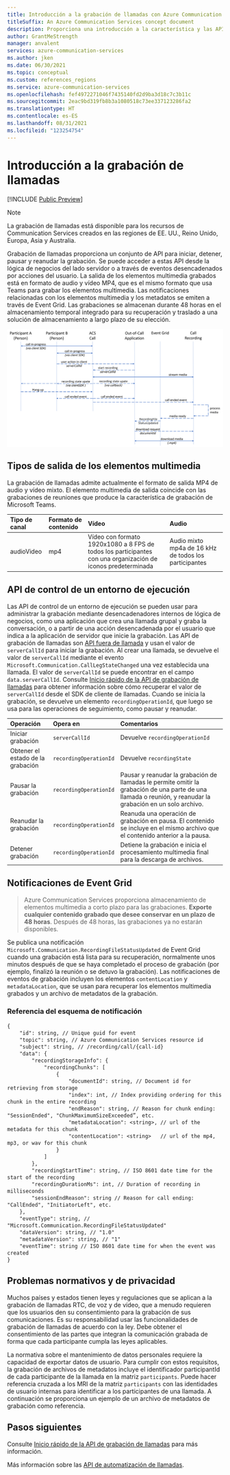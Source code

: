 ```yaml
---
title: Introducción a la grabación de llamadas con Azure Communication Services
titleSuffix: An Azure Communication Services concept document
description: Proporciona una introducción a la característica y las API de grabación de llamadas.
author: GrantMeStrength
manager: anvalent
services: azure-communication-services
ms.author: jken
ms.date: 06/30/2021
ms.topic: conceptual
ms.custom: references_regions
ms.service: azure-communication-services
ms.openlocfilehash: fef4972271046f7435140fd2d9ba3d18c7c3b11c
ms.sourcegitcommit: 2eac9bd319fb8b3a1080518c73ee337123286fa2
ms.translationtype: HT
ms.contentlocale: es-ES
ms.lasthandoff: 08/31/2021
ms.locfileid: "123254754"
---
```

# <a name="calling-recording-overview"></a>Introducción a la grabación de llamadas

[!INCLUDE [Public Preview](../../includes/public-preview-include-document.md)]

> [!NOTE]
> La grabación de llamadas está disponible para los recursos de Communication Services creados en las regiones de EE. UU., Reino Unido, Europa, Asia y Australia.

Grabación de llamadas proporciona un conjunto de API para iniciar, detener, pausar y reanudar la grabación. Se puede acceder a estas API desde la lógica de negocios del lado servidor o a través de eventos desencadenados por acciones del usuario. La salida de los elementos multimedia grabados está en formato de audio y vídeo MP4, que es el mismo formato que usa Teams para grabar los elementos multimedia. Las notificaciones relacionadas con los elementos multimedia y los metadatos se emiten a través de Event Grid. Las grabaciones se almacenan durante 48 horas en el almacenamiento temporal integrado para su recuperación y traslado a una solución de almacenamiento a largo plazo de su elección. 

![Diagrama de concepto de la grabación de llamadas](../media/call-recording-concept.png)

## <a name="media-output-types"></a>Tipos de salida de los elementos multimedia
La grabación de llamadas admite actualmente el formato de salida MP4 de audio y vídeo mixto. El elemento multimedia de salida coincide con las grabaciones de reuniones que produce la característica de grabación de Microsoft Teams.

| Tipo de canal | Formato de contenido | Vídeo | Audio |
| :----------- | :------------- | :---- | :--------------------------- |
| audioVideo | mp4 | Vídeo con formato 1920x1080 a 8 FPS de todos los participantes con una organización de iconos predeterminada | Audio mixto mp4a de 16 kHz de todos los participantes |


## <a name="run-time-control-apis"></a>API de control de un entorno de ejecución
Las API de control de un entorno de ejecución se pueden usar para administrar la grabación mediante desencadenadores internos de lógica de negocios, como una aplicación que crea una llamada grupal y graba la conversación, o a partir de una acción desencadenada por el usuario que indica a la aplicación de servidor que inicie la grabación. Las API de grabación de llamadas son [API fuera de llamada](./call-automation-apis.md#out-of-call-apis) y usan el valor de `serverCallId` para iniciar la grabación. Al crear una llamada, se devuelve el valor de `serverCallId` mediante el evento `Microsoft.Communication.CallLegStateChanged` una vez establecida una llamada. El valor de `serverCallId` se puede encontrar en el campo `data.serverCallId`. Consulte [Inicio rápido de la API de grabación de llamadas](../../quickstarts/voice-video-calling/call-recording-sample.md) para obtener información sobre cómo recuperar el valor de `serverCallId` desde el SDK de cliente de llamadas. Cuando se inicia la grabación, se devuelve un elemento `recordingOperationId`, que luego se usa para las operaciones de seguimiento, como pausar y reanudar.   

| Operación                            | Opera en            | Comentarios                       |
| :-------------------- | :--------------------- | :----------------------------- |
| Iniciar grabación       | `serverCallId`         | Devuelve `recordingOperationId` | 
| Obtener el estado de la grabación   | `recordingOperationId` | Devuelve `recordingState`       | 
| Pausar la grabación       | `recordingOperationId` | Pausar y reanudar la grabación de llamadas le permite omitir la grabación de una parte de una llamada o reunión, y reanudar la grabación en un solo archivo. | 
| Reanudar la grabación      | `recordingOperationId` | Reanuda una operación de grabación en pausa. El contenido se incluye en el mismo archivo que el contenido anterior a la pausa. | 
| Detener grabación        | `recordingOperationId` | Detiene la grabación e inicia el procesamiento multimedia final para la descarga de archivos. | 


## <a name="event-grid-notifications"></a>Notificaciones de Event Grid

> Azure Communication Services proporciona almacenamiento de elementos multimedia a corto plazo para las grabaciones. **Exporte cualquier contenido grabado que desee conservar en un plazo de 48 horas**. Después de 48 horas, las grabaciones ya no estarán disponibles.

Se publica una notificación `Microsoft.Communication.RecordingFileStatusUpdated` de Event Grid cuando una grabación está lista para su recuperación, normalmente unos minutos después de que se haya completado el proceso de grabación (por ejemplo, finalizó la reunión o se detuvo la grabación). Las notificaciones de eventos de grabación incluyen los elementos `contentLocation` y `metadataLocation`, que se usan para recuperar los elementos multimedia grabados y un archivo de metadatos de la grabación.

### <a name="notification-schema-reference"></a>Referencia del esquema de notificación
```
{
    "id": string, // Unique guid for event
    "topic": string, // Azure Communication Services resource id
    "subject": string, // /recording/call/{call-id}
    "data": {
        "recordingStorageInfo": {
            "recordingChunks": [
                {
                    "documentId": string, // Document id for retrieving from storage
                    "index": int, // Index providing ordering for this chunk in the entire recording
                    "endReason": string, // Reason for chunk ending: "SessionEnded", "ChunkMaximumSizeExceeded”, etc.
                    "metadataLocation": <string>, // url of the metadata for this chunk
                    "contentLocation": <string>   // url of the mp4, mp3, or wav for this chunk
                }
            ]
        },
        "recordingStartTime": string, // ISO 8601 date time for the start of the recording
        "recordingDurationMs": int, // Duration of recording in milliseconds
        "sessionEndReason": string // Reason for call ending: "CallEnded", "InitiatorLeft", etc.
    },
    "eventType": string, // "Microsoft.Communication.RecordingFileStatusUpdated"
    "dataVersion": string, // "1.0"
    "metadataVersion": string, // "1"
    "eventTime": string // ISO 8601 date time for when the event was created
}
```
## <a name="regulatory-and-privacy-concerns"></a>Problemas normativos y de privacidad

Muchos países y estados tienen leyes y regulaciones que se aplican a la grabación de llamadas RTC, de voz y de vídeo, que a menudo requieren que los usuarios den su consentimiento para la grabación de sus comunicaciones. Es su responsabilidad usar las funcionalidades de grabación de llamadas de acuerdo con la ley. Debe obtener el consentimiento de las partes que integran la comunicación grabada de forma que cada participante cumpla las leyes aplicables.

La normativa sobre el mantenimiento de datos personales requiere la capacidad de exportar datos de usuario. Para cumplir con estos requisitos, la grabación de archivos de metadatos incluye el identificador participantId de cada participante de la llamada en la matriz `participants`. Puede hacer referencia cruzada a los MRI de la matriz `participants` con las identidades de usuario internas para identificar a los participantes de una llamada. A continuación se proporciona un ejemplo de un archivo de metadatos de grabación como referencia.

## <a name="next-steps"></a>Pasos siguientes
Consulte [Inicio rápido de la API de grabación de llamadas](../../quickstarts/voice-video-calling/call-recording-sample.md) para más información.

Más información sobre las [API de automatización de llamadas](./call-automation-apis.md).
